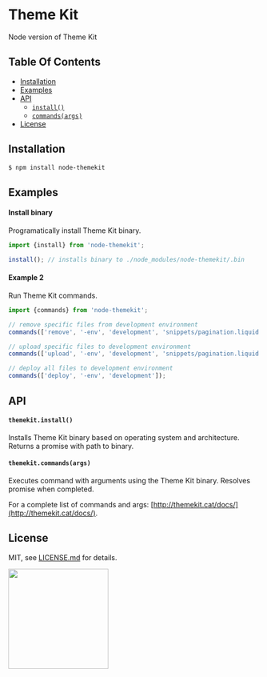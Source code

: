 # Theme Kit

Node version of Theme Kit

## Table Of Contents

- [Installation](#installation)
- [Examples](#examples)
- [API](#api)
    + [`install()`](#themekitinstall)
    + [`commands(args)`](#themekitcommandsargs)
- [License](http://github.com/Shopify/node-themekit/blob/master/LICENSE.md)

## Installation
```bash
$ npm install node-themekit
```

## Examples

#### Install binary

Programatically install Theme Kit binary.

```javascript
import {install} from 'node-themekit';

install(); // installs binary to ./node_modules/node-themekit/.bin
```

#### Example 2

Run Theme Kit commands.

```javascript
import {commands} from 'node-themekit';

// remove specific files from development environment
commands(['remove', '-env', 'development', 'snippets/pagination.liquid', 'snippets/date.liquid']);

// upload specific files to development environment
commands(['upload', '-env', 'development', 'snippets/pagination.liquid']);

// deploy all files to development environment
commands(['deploy', '-env', 'development']);
```

## API

#### `themekit.install()`

Installs Theme Kit binary based on operating system and architecture. Returns a promise with path to binary.

#### `themekit.commands(args)`

Executes command with arguments using the Theme Kit binary. Resolves promise when completed.

For a complete list of commands and args: [http://themekit.cat/docs/](http://themekit.cat/docs/).

## License

MIT, see [LICENSE.md](http://github.com/Shopify/node-themekit/blob/master/LICENSE.md) for details.

<img src="https://cdn.shopify.com/shopify-marketing_assets/builds/19.0.0/shopify-full-color-black.svg" width="200" />

